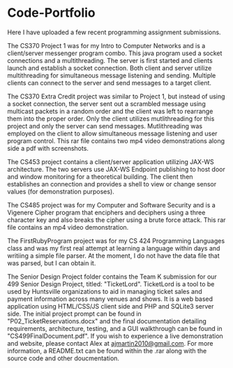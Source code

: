 # Code-Portfolio
Here I have uploaded a few recent programming assignment submissions.

The CS370 Project 1 was for my Intro to Computer Networks and is a client/server messenger program combo. This java program used a socket connections and a multithreading. The server is first started and clients launch and establish a socket connection. Both client and server utilize multithreading for simultaneous message listening and sending. Multiple clients can connect to the server and send messages to a target client.

The CS370 Extra Credit project was similar to Project 1, but instead of using a socket connection, the server sent out a scrambled message using multicast packets in a random order and the client was left to rearrange them into the proper order. Only the client utilizes mutlithreading for this project and only the server can send messages. Mutlithreading was employed on the client to allow simultaneous message listening and user program control. This rar file contains two mp4 video demonstrations along side a pdf with screenshots.

The CS453 project contains a client/server application utilizing JAX-WS architecture. The two servers use JAX-WS Endpoint publishing to host door and window monitoring for a theoretical building. The client then establishes an connection and provides a shell to view or change sensor values (for demonstration purposes).

The CS485 project was for my Computer and Software Security and is a Vigenere Cipher program that enciphers and deciphers using a three character key and also breaks the cipher using a brute force attack. This rar file contains an mp4 video demonstration.

The FirstRubyProgram project was for my CS 424 Programming Languages class and was my first real attempt at learning a language within days and writiing a simple file parser. At the moment, I do not have the data file that was parsed, but I can obtain it.

The Senior Design Project folder contains the Team K submission for our 499 Senior Design Project, titled: "TicketLord". TicketLord is a tool to be used by Huntsville organizations to aid in managing ticket sales and payment information across many venues and shows. It is a web based application using HTML/CSS/JS client side and PHP and SQLite3 server side. The initial project prompt can be found in "P02_TicketReservations.docx" and the final documentation detailing requirements, architecture, testing, and a GUI walkthrough can be found in  "CS499FinalDocument.pdf". If you wish to experience a live demonstration and website, please contact Alex at ajmartin2010@gmail.com. For more information, a README.txt can be found within the .rar along with the source code and other doucmentation.
